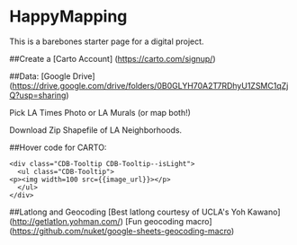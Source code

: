 # HappyMapping
This is a barebones starter page for a digital project. 

##Create a [Carto Account] (https://carto.com/signup/)

##Data:
[Google Drive] (https://drive.google.com/drive/folders/0B0GLYH70A2T7RDhyU1ZSMC1qZjQ?usp=sharing)

Pick LA Times Photo or LA Murals (or map both!)

Download Zip Shapefile of LA Neighborhoods.

 
##Hover code for CARTO:  
```
<div class="CDB-Tooltip CDB-Tooltip--isLight">
  <ul class="CDB-Tooltip">
<p><img width=100 src={{image_url}}></p>
  </ul>
</div>
```

##Latlong and Geocoding
[Best latlong courtesy of UCLA's Yoh Kawano] (http://getlatlon.yohman.com/)
[Fun geocoding macro] (https://github.com/nuket/google-sheets-geocoding-macro)



